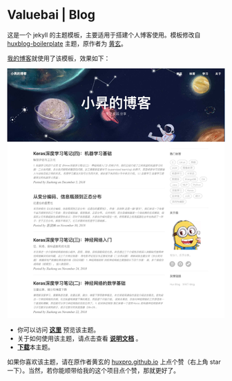 # Valuebai | Blog
这是一个 jekyll 的主题模板，主要适用于搭建个人博客使用。模板修改自 [huxblog-boilerplate](https://github.com/Huxpro/huxblog-boilerplate) 主题，原作者为 [黄玄](http://huangxuan.me/)。

[我的博客](http://xiaosheng.me/)就使用了该模板，效果如下：

![exapmle](example.jpg)

- 你可以访问 **[这里](https://jsksxs360.github.io/xs-huxblog/)** 预览该主题。
- 关于如何使用该主题，请点击查看 **[说明文档](https://github.com/jsksxs360/xs-huxblog/blob/master/Document.md)** 。
- [**下载**](https://github.com/jsksxs360/xs-huxblog/archive/master.zip)本主题。

如果你喜欢该主题，请在原作者黄玄的 [huxpro.github.io](https://github.com/Huxpro/huxpro.github.io) 上点个赞（右上角 star 一下）。当然，若你能顺带给我的这个项目点个赞，那就更好了。